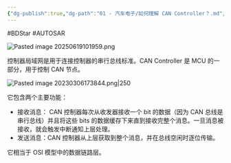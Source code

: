 ```yaml
---
{"dg-publish":true,"dg-path":"01 - 汽车电子/如何理解 CAN Controller？.md","permalink":"/01 - 汽车电子/如何理解 CAN Controller？/","created":"2020-01-17T17:26:33.000+08:00","updated":"2025-06-19T10:21:36.528+08:00"}
---
```


#BDStar #AUTOSAR 

![Pasted image 20250619101959.png](/img/user/0.Asset/resource/Pasted%20image%2020250619101959.png)

控制器局域网是用于连接控制器的串行总线标准。CAN Controller 是 MCU 的一部分，用于控制 CAN 节点。

![Pasted image 20230306173844.png|250](/img/user/0.Asset/resource/Pasted%20image%2020230306173844.png)

它包含两个主要功能：

- 接收消息：  CAN 控制器每次从收发器接收一个 bit 的数据（因为 CAN 总线是串行总线）并且将这些 bits 的数据缓存下来直到接收完整个消息。一旦消息被接收，就会触发中断通知上层处理。
- 发送消息：CAN 控制器从上层获取到整个消息，并在总线空闲时逐位传输。

它相当于 OSI 模型中的数据链路层。